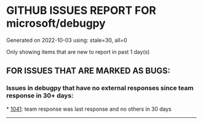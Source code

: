 
# GITHUB ISSUES REPORT FOR microsoft/debugpy


Generated on 2022-10-03 using: stale=30, all=0


Only showing items that are new to report in past 1 day(s)


## FOR ISSUES THAT ARE MARKED AS BUGS:


### Issues in debugpy that have no external responses since team response in 30+ days:


\* [1041](https://github.com/microsoft/debugpy/issues/1041 "Breakpoints on secondary threads don't trigger when using PyQt5"): team response was last response and no others in 30 days

---
